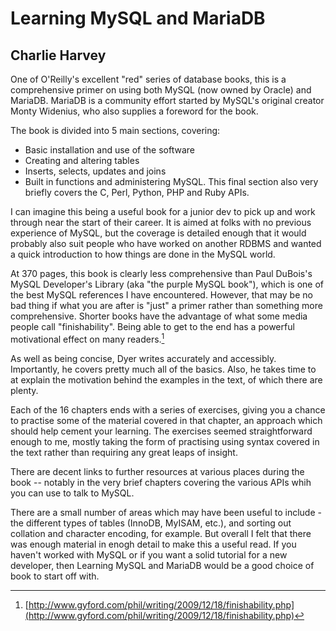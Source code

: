 # Learning MySQL and MariaDB

## Charlie Harvey

One of O'Reilly's excellent "red" series of database books, this is a comprehensive primer on using both MySQL (now owned by Oracle) and MariaDB. MariaDB is a community effort started by MySQL's original creator Monty Widenius, who also supplies a foreword for the book.

The book is divided into 5 main sections, covering:

 * Basic installation and use of the software
 * Creating and altering tables
 * Inserts, selects, updates and joins
 * Built in functions and administering MySQL. This final section also very briefly covers the C, Perl, Python, PHP and Ruby APIs.

I can imagine this being a useful book for a junior dev to pick up and work through near the start of their career. It is aimed at folks with no previous experience of MySQL, but the coverage is detailed enough that it would probably also suit people who have worked on another RDBMS and wanted a quick introduction to how things are done in the MySQL world.

At 370 pages, this book is clearly less comprehensive than Paul DuBois's MySQL Developer's Library (aka "the purple MySQL book"), which is one of the best MySQL references I have encountered. However, that may be no bad thing if what you are after is "just" a primer rather than something more comprehensive. Shorter books have the advantage of what some media people call "finishability". Being able to get to the end has a powerful motivational effect on many readers.[^motivational-effect]

As well as being concise, Dyer writes accurately and accessibly. Importantly, he covers pretty much all of the basics. Also, he takes time to at explain the motivation behind the examples in the text, of which there are plenty.

Each of the 16 chapters ends with a series of exercises, giving you a chance to practise some of the material covered in that chapter, an approach which should help cement your learning. The exercises seemed straightforward enough to me, mostly taking the form of practising using syntax covered in the text rather than requiring any great leaps of insight.

There are decent links to further resources at various places during the book -- notably in the very brief chapters covering the various APIs whih you can use to talk to MySQL.

There are a small number of areas which may have been useful to include - the different types of tables (InnoDB, MyISAM, etc.), and sorting out collation and character encoding, for example. But overall I felt that there was enough material in enogh detail to make this a useful read. If you haven't worked with MySQL or if you want a solid tutorial for a new developer, then Learning MySQL and MariaDB would be a good choice of book to start off with.

[^motivational-effect]: [http://www.gyford.com/phil/writing/2009/12/18/finishability.php](http://www.gyford.com/phil/writing/2009/12/18/finishability.php)
